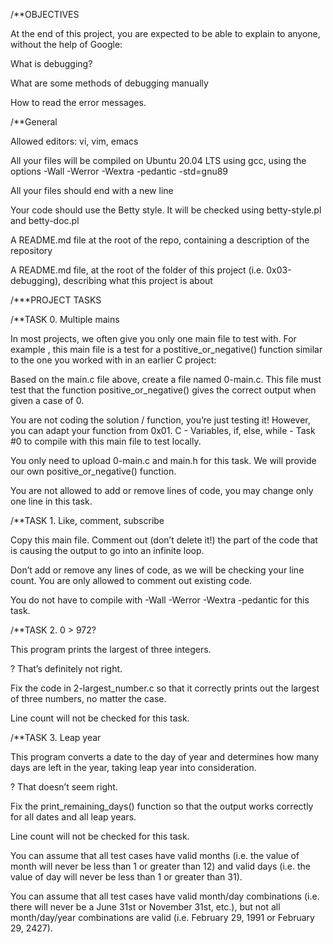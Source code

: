 
/**OBJECTIVES

At the end of this project, you are expected to be able to explain to anyone, without the help of Google:

What is debugging?

What are some methods of debugging manually

How to read the error messages.

/**General

Allowed editors: vi, vim, emacs

All your files will be compiled on Ubuntu 20.04 LTS using gcc, using the options -Wall -Werror -Wextra -pedantic -std=gnu89

All your files should end with a new line

Your code should use the Betty style. It will be checked using betty-style.pl and betty-doc.pl

A README.md file at the root of the repo, containing a description of the repository

A README.md file, at the root of the folder of this project (i.e. 0x03-debugging), describing what this project is about


/***PROJECT TASKS


/**TASK 0. Multiple mains

In most projects, we often give you only one main file to test with. For example
, this main file is a test for a postitive_or_negative() function similar to 
the one you worked with in an earlier C project:

Based on the main.c file above, create a file named 0-main.c. This file must 
test that the function positive_or_negative() gives the correct output when 
given a case of 0.

You are not coding the solution / function, you’re just testing it! However, 
you can adapt your function from 0x01. C - Variables, if, else, while - Task #0 to compile with this main file to test locally.

You only need to upload 0-main.c and main.h for this task. We will provide our 
own positive_or_negative() function.

You are not allowed to add or remove lines of code, you may change only one 
line in this task.



/**TASK 1. Like, comment, subscribe

Copy this main file. Comment out (don’t delete it!) the part of the code that 
is causing the output to go into an infinite loop.

Don’t add or remove any lines of code, as we will be checking your line count. 
You are only allowed to comment out existing code.

You do not have to compile with -Wall -Werror -Wextra -pedantic for this task.



/**TASK 2. 0 > 972?

This program prints the largest of three integers.

? That’s definitely not right.

Fix the code in 2-largest_number.c so that it correctly prints out the largest 
of three numbers, no matter the case.

Line count will not be checked for this task.



/**TASK 3. Leap year

This program converts a date to the day of year and determines how many days are left in the year, taking leap year into consideration.

? That doesn’t seem right.

Fix the print_remaining_days() function so that the output works correctly for all dates and all leap years.

Line count will not be checked for this task.

You can assume that all test cases have valid months (i.e. the value of month 
will never be less than 1 or greater than 12) and valid days (i.e. the value of day will never be less than 1 or greater than 31).

You can assume that all test cases have valid month/day combinations 
(i.e. there will never be a June 31st or November 31st, etc.), but not all month/day/year 
combinations are valid (i.e. February 29, 1991 or February 29, 2427).



